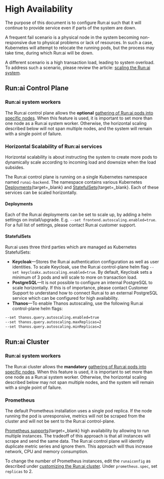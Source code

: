 # High Availability

The purpose of this document is to configure Run:ai such that it will continue to provide service even if parts of the system are down.

A frequent fail scenario is a physical node in the system becoming non-responsive due to physical problems or lack of resources. In such a case, Kubernetes will attempt to relocate the running pods, but the process may take time, during which Run:ai will be down.

A different scenario is a high transaction load, leading to system overload. To address such a scenario, please review the article: [scaling the Run:ai system](large-clusters.md).

## Run:ai Control Plane

### Run:ai system workers

The Run:ai control plane allows the **optional** [gathering of Run:ai pods into specific nodes](../../runai-setup/self-hosted/k8s/preparations.md#mark-runai-system-workers-optional). When this feature is used, it is important to set more than one node as a Run:ai system worker. Otherwise, the horizontal scaling described below will not span multiple nodes, and the system will remain with a single point of failure.

### Horizontal Scalability of Run:ai services

Horizontal scalability is about instructing the system to create more pods to dynamically scale according to incoming load and downsize when the load subsides.

The Run:ai control plane is running on a single Kubernetes namespace named `runai-backend`. The namespace contains various Kubernetes [Deployments](https://kubernetes.io/docs/concepts/workloads/controllers/deployment/){target=\_blank} and [StatefulSets](https://kubernetes.io/docs/concepts/workloads/controllers/statefulset/){target=\_blank}. Each of these services can be scaled horizontally.

#### Deployments

Each of the Run:ai deployments can be set to scale up, by adding a helm settings on install/upgrade. E.g. `--set frontend.autoscaling.enabled=true`. For a full list of settings, please contact Run:ai customer support.

#### StatefulSets

Run:ai uses three third parties which are managed as Kubernetes StatefulSets:

* **Keycloak**—Stores the Run:ai authentication configuration as well as user identities. To scale Keycloak, use the Run:ai control-plane helm flag `--set keycloakx.autoscaling.enabled=true`. By default, Keycloak sets a minimum of 3 pods and will scale to more on transaction load.
* **PostgreSQL**—It is not possible to configure an internal PostgreSQL to scale horizontally. If this is of importance, please contact Customer Support to understand how to connect Run:ai to an external PostgreSQL service which can be configured for high availability.
* **Thanos**—To enable Thanos autoscaling, use the following Run:ai control-plane helm flags:

```bash
--set thanos.query.autoscaling.enabled=true  
--set thanos.query.autoscaling.maxReplicas=2
--set thanos.query.autoscaling.minReplicas=2 
```

## Run:ai Cluster

### Run:ai system workers

The Run:ai cluster allows the **mandatory** [gathering of Run:ai pods into specific nodes](../../runai-setup/self-hosted/k8s/preparations.md#mark-runai-system-workers-optional). When this feature is used, it is important to set more than one node as a Run:ai system worker. Otherwise, the horizontal scaling described below may not span multiple nodes, and the system will remain with a single point of failure.

### Prometheus

The default Prometheus installation uses a single pod replica. If the node running the pod is unresponsive, metrics will not be scraped from the cluster and will not be sent to the Run:ai control-plane.

[Prometheus supports](https://prometheus.io/docs/introduction/faq/#can-prometheus-be-made-highly-available){target=\_blank} high availability by allowing to run multiple instances. The tradeoff of this approach is that all instances will scrape and send the same data. The Run:ai control plane will identify duplicate metric series and ignore them. This approach will thus increase network, CPU and memory consumption.

To change the number of Prometheus instances, edit the `runaiconfig` as described under [customizing the Run:ai cluster](../../runai-setup/cluster-setup/customize-cluster-install.md). Under `prometheus.spec`, set `replicas` to 2.
